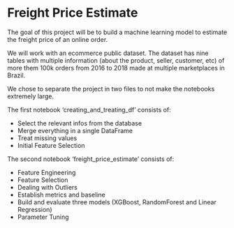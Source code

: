 # Freight Price Estimate
The goal of this project will be to build a machine learning model to estimate the freight price of an online order. 

We will work with an ecommerce public dataset. The dataset has nine tables with multiple information (about the product, seller, customer, etc) of more them 100k orders from 2016 to 2018 made at multiple marketplaces in Brazil. 

We chose to separate the project in two files to not make the notebooks extremely large.

The first notebook ‘creating_and_treating_df’ consists of:

+ Select the relevant infos from the database 
+ Merge everything in a single DataFrame 
+ Treat missing values 
+ Initial Feature Selection 

The second notebook ‘freight_price_estimate’ consists of:

+ Feature Engineering
+ Feature Selection
+ Dealing with Outliers 
+ Establish metrics and baseline
+ Build and evaluate three models (XGBoost, RandomForest and Linear Regression)
+ Parameter Tuning
